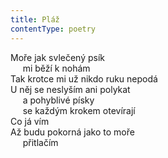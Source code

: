 ```yaml
---
title: Pláž
contentType: poetry
---
```


<section>

Moře jak svlečený psík  
     mi běží k nohám  
Tak krotce mi už nikdo ruku nepodá  
U něj se neslyším ani polykat  
     a pohyblivé písky  
     se každým krokem otevírají  
Co já vím  
Až budu pokorná jako to moře  
     přitlačím

</section>
